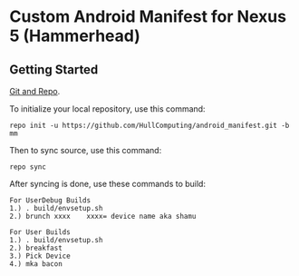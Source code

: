 Custom Android Manifest for Nexus 5 (Hammerhead)
=====================

Getting Started
---------------

[Git and Repo](http://source.android.com/download/using-repo).


To initialize your local repository, use this command:

	repo init -u https://github.com/HullComputing/android_manifest.git -b mm

Then to sync source, use this command:

	repo sync

After syncing is done, use these commands to build:

    For UserDebug Builds
    1.) . build/envsetup.sh
    2.) brunch xxxx    xxxx= device name aka shamu

    For User Builds
    1.) . build/envsetup.sh
    2.) breakfast
    3.) Pick Device
    4.) mka bacon
